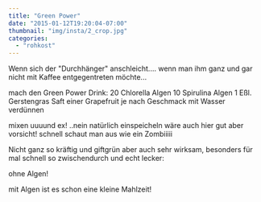 ```yaml
---
title: "Green Power"
date: "2015-01-12T19:20:04-07:00"
thumbnail: "img/insta/2_crop.jpg"
categories:
  - "rohkost"
---
```


Wenn sich der "Durchhänger" anschleicht....
wenn man ihm ganz und gar nicht mit Kaffee entgegentreten möchte...

mach den Green Power Drink:
20 Chlorella Algen
10 Spirulina Algen
1 Eßl. Gerstengras
Saft einer Grapefruit
je nach Geschmack mit Wasser verdünnen

mixen uuuund ex! ..nein natürlich einspeicheln wäre auch hier gut aber vorsicht! schnell schaut man aus wie ein Zombiiiii

Nicht ganz so kräftig und giftgrün aber auch sehr wirksam, besonders für mal schnell so zwischendurch und echt lecker:

ohne Algen!

mit Algen ist es schon eine kleine Mahlzeit!
